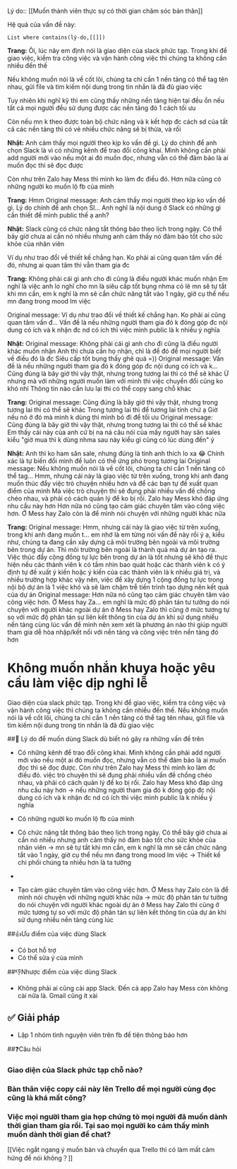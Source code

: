 Lý do:: [[Muốn thành viên thực sự có thời gian chăm sóc bản thân]]

Hệ quả của vấn đề này:
```dataview
List where contains(lý-do,[[]])
```


**Trang:** Ôi, lúc nãy em định nói là giao diện của slack phức tạp. Trong khi để giao việc, kiểm tra công việc và vận hành công việc thì chúng ta không cần nhiều đến thế

Nếu không muốn nói là về cốt lõi, chúng ta chỉ cần 1 nền tảng có thể tag tên nhau, gửi file và tìm kiếm nội dung trong tin nhắn là đã đủ giao việc

Tuy nhiên khi nghĩ kỹ thì em cũng thấy những nền tảng hiện tại đều ổn nếu tất cả mọi người đều sử dụng được các nền tảng đó 1 cách tối ưu

Còn nếu mn k theo được toàn bộ chức năng và k kết hợp đc cách sd của tất cả các nền tảng thì có vẻ nhiều chức năng sẽ bị thừa, và rối

**Nhật:** Anh cảm thấy mọi người theo kịp ko vấn đề gì. Lý do chính để anh chọn Slack là vì có những kênh để trao đổi công khai. Mình không cần phải add người mới vào nếu một ai đó muốn đọc, nhưng vẫn có thể đảm bảo là ai muốn đọc thì sẽ đọc được

Còn như trên Zalo hay Mess thì mình ko làm đc điều đó. Hơn nữa cũng có những người ko muốn lộ fb của mình

**Trang:**
Hmm
Original message: Anh cảm thấy mọi người theo kịp ko vấn đề gì. Lý do chính để anh chọn Sl…
Anh nghĩ là nội dung ở Slack có những gì cần thiết để mình public thế ạ anh?

**Nhật:** Slack cũng có chức năng tắt thông báo theo lịch trong ngày. Có thể bây giờ chưa ai cần nó nhiều nhưng anh cảm thấy nó đảm bảo tốt cho sức khỏe của nhân viên

Ví dụ như trao đổi về thiết kế chẳng hạn. Ko phải ai cũng quan tâm vấn đề đó, nhưng ai quan tâm thì vẫn tham gia đc

**Trang:** Không phải cái gì anh cho đi cũng là điều người khác muốn nhận
Em nghĩ là việc anh lo nghĩ cho mn là siêu cấp tốt bụng nhma có lẽ mn sẽ tự tắt khi mn cần, em k nghĩ là mn sẽ cần chức năng tắt vào 1 ngày, giờ cụ thể nếu mn đang trong mood lm việc

Original message: Ví dụ như trao đổi về thiết kế chẳng hạn. Ko phải ai cũng quan tâm vấn đ…
Vấn đề là nếu những người tham gia đó k đóng góp đc nội dung có ích và k nhận đc nd có ích thì việc mình public là k nhiều ý nghĩa

**Nhật:** 
Original message: Không phải cái gì anh cho đi cũng là điều người khác muốn nhận
Anh thì chưa cần họ nhận, chỉ là để đó để mọi người biết về điều đó là đc
Siêu cấp tốt bụng thấy ghê quá =))
Original message: Vấn đề là nếu những người tham gia đó k đóng góp đc nội dung có ích và k…
Cũng đúng là bây giờ thì vậy thật, nhưng trong tương lai thì có thể sẽ khác
Ừ nhưng mà với những người muốn làm với mình thì việc chuyển đổi cũng ko khó nhỉ
Thông tin nào cần lưu lại thì có thể copy sang chỗ khác

**Trang:** 
Original message: Cũng đúng là bây giờ thì vậy thật, nhưng trong tương lai thì có thể sẽ khác
Trong tương lai thì để tương lai tính chứ ạ
Giờ nếu nó ở đó mà mình k dùng thì mình bỏ đi để tối ưu
Original message: Cũng đúng là bây giờ thì vậy thật, nhưng trong tương lai thì có thể sẽ khác
Em thấy cái này của anh cứ bị na ná câu nói của mấy người hay săn sales kiểu "giờ mua thì k dùng nhma sau này kiểu gì cũng có lúc dùng đến" ý

**Nhật:** Anh thì ko ham săn sale, nhưng đúng là tính anh thích lo xa 😂
Chính xác là tự biến đổi mình để luôn có thể ứng phó trong tương lai
Original message: Nếu không muốn nói là về cốt lõi, chúng ta chỉ cần 1 nền tảng có thể tag…
Hmm, nhưng cái này là giao việc từ trên xuống, trong khi anh đang muốn thúc đẩy việc trò chuyện nhiều hơn và để các bạn tự đề xuất quan điểm của mình
Mà việc trò chuyện thì sẽ đụng phải nhiều vấn đề chồng chéo nhau, và phải có cách quản lý để ko bị rối. Zalo hay Mess khó đáp ứng nhu cầu này hơn
Hơn nữa nó cũng tạo cảm giác chuyên tâm vào công việc hơn. Ở Mess hay Zalo còn là để mình nói chuyện với những người khác nữa

**Trang:** 
Original message: Hmm, nhưng cái này là giao việc từ trên xuống, trong khi anh đang muốn t…
em nhớ là em từng nói vấn đề này rồi ý ạ, kiểu như, chúng ta đang cần xây dựng cả môi trường bên ngoài và môi trường bên trong dự án. Thì môi trường bên ngoài là thành quả mà dự án tạo ra. Việc thúc đẩy cộng đồng tự lực bên trong dự án là tốt nhưng sẽ khó để thực hiện nếu các thành viên k có tầm nhìn bao quát hoặc các thành viên k có ý định tự đề xuất ý kiến hoặc ý kiến của các thành viên là k nhiều giá trị, và nhiều trường hợp khác
vậy nên, việc để xây dựng 1 cộng đồng tự lực trong nội bộ dự án là 1 việc khó và sẽ làm chậm trễ tiến trình tạo dựng nên kết quả của dự án
Original message: Hơn nữa nó cũng tạo cảm giác chuyên tâm vào công việc hơn. Ở Mess hay Za…
em nghĩ là mức độ phân tán tư tưởng do nói chuyện với người khác ngoài dự án ở Mess hay Zalo thì cũng ở mức tương tự so với mức độ phân tán sự liên kết thông tin của dự án khi sử dụng nhiều nền tảng cùng lúc
vấn đề mình nên xem xét là phương án nào thì giúp người tham gia dễ hòa nhập/kết nối với nền tảng  và công việc trên nền tảng đó hơn

# Không muốn nhắn khuya hoặc yêu cầu làm việc dịp nghỉ lễ
Giao diện của slack phức tạp. Trong khi để giao việc, kiểm tra công việc và vận hành công việc thì chúng ta không cần nhiều đến thế. Nếu không muốn nói là về cốt lõi, chúng ta chỉ cần 1 nền tảng có thể tag tên nhau, gửi file và tìm kiếm nội dung trong tin nhắn là đã đủ giao việc

##🤔 Lý do để muốn dùng Slack dù biết nó gây ra những vấn đề trên
- Có những kênh để trao đổi công khai. Mình không cần phải add người mới vào nếu một ai đó muốn đọc, nhưng vẫn có thể đảm bảo là ai muốn đọc thì sẽ đọc được. Còn như trên Zalo hay Mess thì mình ko làm đc điều đó.
việc trò chuyện thì sẽ đụng phải nhiều vấn đề chồng chéo nhau, và phải có cách quản lý để ko bị rối. Zalo hay Mess khó đáp ứng nhu cầu này hơn
-> nếu những người tham gia đó k đóng góp đc nội dung có ích và k nhận đc nd có ích thì việc mình public là k nhiều ý nghĩa

- Có những người ko muốn lộ fb của mình
- Có chức năng tắt thông báo theo lịch trong ngày. Có thể bây giờ chưa ai cần nó nhiều nhưng anh cảm thấy nó đảm bảo tốt cho sức khỏe của nhân viên
 → mn sẽ tự tắt khi mn cần, em k nghĩ là mn sẽ cần chức năng tắt vào 1 ngày, giờ cụ thể nếu mn đang trong mood lm việc
-> Thiết kế chi phối chúng ta nhiều hơn là ta tưởng 
- 
- Tạo cảm giác chuyên tâm vào công việc hơn. Ở Mess hay Zalo còn là để mình nói chuyện với những người khác nữa
-> mức độ phân tán tư tưởng do nói chuyện với người khác ngoài dự án ở Mess hay Zalo thì cũng ở mức tương tự so với mức độ phân tán sự liên kết thông tin của dự án khi sử dụng nhiều nền tảng cùng lúc

##👍Ưu điểm của việc dùng Slack
- Có bot hỗ trợ
- Có thể sửa ý của mình

##👎Nhược điểm của việc dùng Slack
- Không phải ai cũng cài app Slack. Đến cả app Zalo hay Mess còn không cài nữa là. Gmail cũng ít xài

## ✅ Giải pháp
- Lập 1 nhóm tình nguyện viên trên fb để tiện thông báo hơn

##❓Câu hỏi
### Giao diện của Slack phức tạp chỗ nào? 
### Bản thân việc copy cái này lên Trello để mọi người cùng đọc cũng là khá mất công?
### Việc mọi người tham gia họp chứng tỏ mọi người đã muốn dành thời gian tham gia rồi. Tại sao mọi người ko cảm thấy mình muốn dành thời gian để chat?
[[Việc ngắt ngang ý muốn bàn và chuyển qua Trello thì có làm mất cảm hứng để nói không？]]